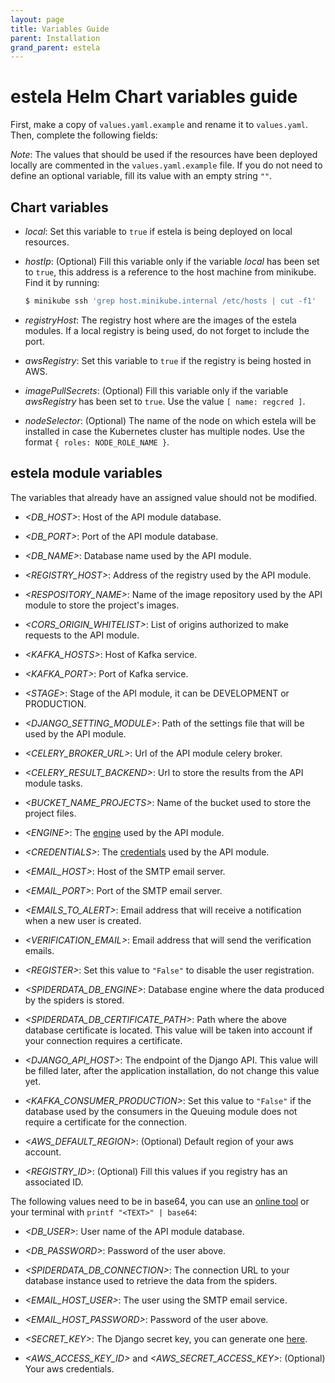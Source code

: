 ```yaml
---
layout: page
title: Variables Guide
parent: Installation
grand_parent: estela
---
```


# estela Helm Chart variables guide

First, make a copy of `values.yaml.example` and rename it to `values.yaml`.
Then, complete the following fields:

_Note_: The values that should be used if the resources have been deployed locally are
commented in the `values.yaml.example` file. If you do not need to define an optional 
variable, fill its value with an empty string `""`.

## Chart variables

* _local_: Set this variable to `true` if estela is being deployed on local resources.

* _hostIp_: (Optional) Fill this variable only if the variable _local_ has been set to 
  `true`, this address is a reference to the host machine from minikube. Find it by running:
  ```bash
  $ minikube ssh 'grep host.minikube.internal /etc/hosts | cut -f1'
  ```

* _registryHost_: The registry host where are the images of the estela modules. If a local
  registry is being used, do not forget to include the port.
  
* _awsRegistry_: Set this variable to `true` if the registry is being hosted in AWS.

* _imagePullSecrets_: (Optional) Fill this variable only if the variable _awsRegistry_ 
  has been set to `true`. Use the value `[ name: regcred ]`.

* _nodeSelector_: (Optional) The name of the node on which estela will be installed in case
  the Kubernetes cluster has multiple nodes. Use the format `{ roles: NODE_ROLE_NAME }`.

## estela module variables

The variables that already have an assigned value should not be modified.

* _<DB\_HOST>_: Host of the API module database.

* _<DB\_PORT>_: Port of the API module database.

* _<DB\_NAME>_: Database name used by the API module.

* _<REGISTRY\_HOST>_: Address of the registry used by the API module.

* _<RESPOSITORY\_NAME>_: Name of the image repository used by the API module to store
  the project's images.

* _<CORS\_ORIGIN\_WHITELIST>_: List of origins authorized to make requests to the API module.

* _<KAFKA\_HOSTS>_: Host of Kafka service.

* _<KAFKA\_PORT>_: Port of Kafka service.

* _\<STAGE\>_: Stage of the API module, it can be DEVELOPMENT or PRODUCTION.

* _<DJANGO\_SETTING\_MODULE>_: Path of the settings file that will be used by the API module.

* _<CELERY\_BROKER\_URL>_: Url of the API module celery broker.

* _<CELERY\_RESULT\_BACKEND>_: Url to store the results from the API module tasks.

* _<BUCKET\_NAME\_PROJECTS>_: Name of the bucket used to store the project files.

* _\<ENGINE\>_: The [engine]() used by the API module.

* _\<CREDENTIALS\>_: The [credentials]() used by the API module.

* _<EMAIL\_HOST>_: Host of the SMTP email server.

* _<EMAIL\_PORT>_: Port of the SMTP email server.

* _<EMAILS\_TO\_ALERT>_: Email address that will receive a notification when a new user 
  is created.

* _<VERIFICATION\_EMAIL>_: Email address that will send the verification emails.

* _\<REGISTER\>_: Set this value to `"False"` to disable the user registration.

* _<SPIDERDATA\_DB\_ENGINE>_: Database engine where the data produced by the spiders
  is stored.

* _<SPIDERDATA\_DB\_CERTIFICATE\_PATH>_: Path where the above database certificate is 
  located. This value will be taken into account if your connection requires a certificate.

* _<DJANGO\_API\_HOST>_: The endpoint of the Django API. This value will be filled later,
  after the application installation, do not change this value yet.
  
* _<KAFKA\_CONSUMER\_PRODUCTION>_: Set this value to `"False"` if the database used by the
  consumers in the Queuing module does not require a certificate for the connection.

* _<AWS\_DEFAULT\_REGION>_: (Optional) Default region of your aws account.

* _<REGISTRY\_ID>_: (Optional) Fill this values if you registry has an associated ID.

The following values need to be in base64, you can use an
[online tool](https://www.base64encode.org/) or your terminal with
`printf "<TEXT>" | base64`:

* _<DB\_USER>_: User name of the API module database.

* _<DB\_PASSWORD>_: Password of the user above.

* _<SPIDERDATA\_DB\_CONNECTION>_: The connection URL to your database instance used to 
  retrieve the data from the spiders.

* _<EMAIL\_HOST\_USER>_: The user using the SMTP email service.

* _<EMAIL\_HOST\_PASSWORD>_: Password of the user above.

* _<SECRET\_KEY>_: The Django secret key, you can generate one [here](https://djecrety.ir/).

* _<AWS\_ACCESS\_KEY\_ID>_ and _<AWS\_SECRET\_ACCESS\_KEY>_: (Optional) Your aws credentials.

